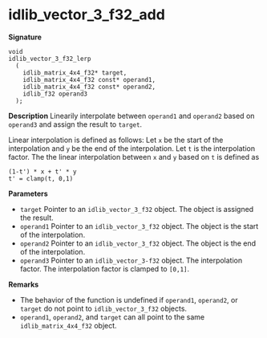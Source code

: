 # idlib_vector_3_f32_add

**Signature**
```
void
idlib_vector_3_f32_lerp
  (
    idlib_matrix_4x4_f32* target,
    idlib_matrix_4x4_f32 const* operand1,
    idlib_matrix_4x4_f32 const* operand2,
    idlib_f32 operand3
  );
```

**Description**
Linearily interpolate between `operand1` and `operand2` based on `operand3` and assign the result to `target`.

Linear interpolation is defined as follows:
Let `x` be the start of the interpolation and `y` be the end of the interpolation.
Let `t` is the interpolation factor.
The the linear interpolation between `x` and `y` based on `t` is defined as
  ```
  (1-t') * x + t' * y
  t' = clamp(t, 0,1)
  ```

**Parameters**
- `target` Pointer to an `idlib_vector_3_f32` object. The object is assigned the result.
- `operand1` Pointer to an `idlib_vector_3_f32` object. The object is the start of the interpolation.
- `operand2` Pointer to an `idlib_vector_3_f32` object. The object is the end of the interpolation.
- `operand3` Pointer to an `idlib_vector_3-f32` object. The interpolation factor.
   The interpolation factor is clamped to `[0,1]`.

**Remarks**
- The behavior of the function is undefined if `operand1`, `operand2`, or `target` do not point to `idlib_vector_3_f32` objects.
- `operand1`, `operand2`, and `target` can all point to the same `idlib_matrix_4x4_f32` object.
